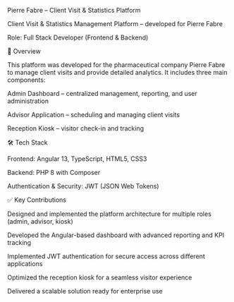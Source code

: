 Pierre Fabre – Client Visit & Statistics Platform

Client Visit & Statistics Management Platform – developed for Pierre Fabre

Role: Full Stack Developer (Frontend & Backend)

🎯 Overview

This platform was developed for the pharmaceutical company Pierre Fabre to manage client visits and provide detailed analytics.
It includes three main components:

Admin Dashboard – centralized management, reporting, and user administration

Advisor Application – scheduling and managing client visits

Reception Kiosk – visitor check-in and tracking

🛠️ Tech Stack

Frontend: Angular 13, TypeScript, HTML5, CSS3

Backend: PHP 8 with Composer

Authentication & Security: JWT (JSON Web Tokens)

✅ Key Contributions

Designed and implemented the platform architecture for multiple roles (admin, advisor, kiosk)

Developed the Angular-based dashboard with advanced reporting and KPI tracking

Implemented JWT authentication for secure access across different applications

Optimized the reception kiosk for a seamless visitor experience

Delivered a scalable solution ready for enterprise use
